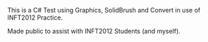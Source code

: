 This is a C# Test using Graphics, SolidBrush and Convert in use of INFT2012 Practice.

Made public to assist with INFT2012 Students (and myself).
